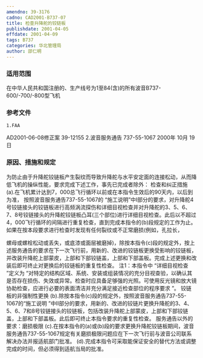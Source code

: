 ```yaml
---
amendno: 39-3176
cadno: CAD2001-B737-07
title: 检查升降舵的铰链板
publishdate: 2001-04-05
effdate: 2001-04-09
tags: B737
categories: 华北管理局
author: 邵仁明
---
```


### 适用范围 
在中华人民共和国注册的、生产线号为1至84(含)的所有波音B737-600/-700/-800型飞机

<!--more-->
### 参考文件
    1.FAA 
AD2001-06-08修正案 39-12155
    2.波音服务通告 737-55-1067  2000年 10月 19日

### 原因、措施和规定 
为防止由于升降舵铰链板产生裂纹而导致升降舵与水平安定面的连接松动，从而降低飞机的操纵性能，要求完成下述工作，事先已完成者除外： 
    检查和纠正措施
    (a).在飞机累计达到7，000总飞行循环以前或在本指令生效后的90天内，以后到为准， 按照波音服务通告737-55-1067的 “施工说明”中I部分的要求，对升降舵4号铰链接头的铰链板进行高频涡流探伤和详细目视检查并对升降舵的3、5、6、7、8号铰链接头的升降舵铰链板凸耳(三个部位)进行详细目视检查。此后以不超过4，000飞行循环的间隔进行重复检查，直到完成本指令的(b)段规定的工作为止。如果在按本段要求进行检查时发现有任何裂纹或不正常磨损(例如，孔拉长，
  
螺母或螺栓松动或丢失，或底漆或面层被磨掉)，除按本指令(c)段的规定外，按上述服务通告的要求在下一次飞行前，用新的、改进的铰链板更换受影响的铰链板，并改装升降舵上部蒙皮，上部和下部铰链盖，上部和下部盖板。完成上述更换和改装后即可终止对更换后的铰链板的重复性检查。
    注1：本指令中 “详细目视检查 ”定义为 “对特定的结构区域、系统、安装或组装情况的充分目视查验，以确认其是否存在损伤、失效或异常。检查时应具备足够强的光照。可使用反光镜和放大镜协助检查，应进行必要的表面清洁并充分满足接近检查部位的程序要求 ”。 
    铰链板的非强制性更换 
    (b).除按本指令(c)段的规定外，按照波音服务通告737-55-1067的“施工说明 ”中II部分的要求，用新的、改进的铰链片更换升降舵的3、4、5、6、7和8号铰链接头的铰链板，包括改装升降舵上部蒙皮，上部和下部铰链盖，上部和下部盖板。此后即可终止本指令要求的重复性检查。 
    服务通告以外的要求：磨损极限 
    (c).在按本指令的(a)或(b)段的要求更换升降舵铰链板期间，波音服务通告737-55-1067规定有关磨损极限问题应在下一次飞行前与波音公司联系解决办法并报适航部门批准。 
    (d).完成本指令可采取能保证安全的替代方法或调整完成的时间，但必须得到适航当局的批准。
